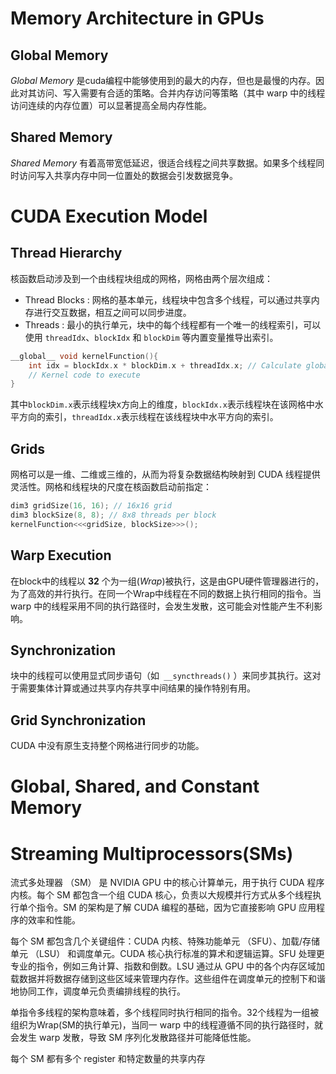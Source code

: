 # Memory Architecture in GPUs

## Global Memory
*Global Memory* 是cuda编程中能够使用到的最大的内存，但也是最慢的内存。因此对其访问、写入需要有合适的策略。合并内存访问等策略（其中 warp 中的线程访问连续的内存位置）可以显著提高全局内存性能。

## Shared Memory
*Shared Memory* 有着高带宽低延迟，很适合线程之间共享数据。如果多个线程同时访问写入共享内存中同一位置处的数据会引发数据竞争。


# CUDA Execution Model

## Thread Hierarchy
核函数启动涉及到一个由线程块组成的网格，网格由两个层次组成：
- Thread Blocks : 网格的基本单元，线程块中包含多个线程，可以通过共享内存进行交互数据，相互之间可以同步进度。
- Threads : 最小的执行单元，块中的每个线程都有一个唯一的线程索引，可以使用 `threadIdx`、`blockIdx` 和 `blockDim` 等内置变量推导出索引。

```c++
__global__ void kernelFunction(){
    int idx = blockIdx.x * blockDim.x + threadIdx.x; // Calculate global index
    // Kernel code to execute
}
```
其中`blockDim.x`表示线程块x方向上的维度，`blockIdx.x`表示线程块在该网格中水平方向的索引，`threadIdx.x`表示线程在该线程块中水平方向的索引。

## Grids
网格可以是一维、二维或三维的，从而为将复杂数据结构映射到 CUDA 线程提供灵活性。网格和线程块的尺度在核函数启动前指定：
```c++
dim3 gridSize(16, 16); // 16x16 grid  
dim3 blockSize(8, 8); // 8x8 threads per block  
kernelFunction<<<gridSize, blockSize>>>();
```

## Warp Execution
在block中的线程以 **32** 个为一组(*Wrap*)被执行，这是由GPU硬件管理器进行的，为了高效的并行执行。在同一个Wrap中线程在不同的数据上执行相同的指令。当 warp 中的线程采用不同的执行路径时，会发生发散，这可能会对性能产生不利影响。

## Synchronization
块中的线程可以使用显式同步语句（如` __syncthreads()` ）来同步其执行。这对于需要集体计算或通过共享内存共享中间结果的操作特别有用。

## Grid Synchronization
CUDA 中没有原生支持整个网格进行同步的功能。

# Global, Shared, and Constant Memory

# Streaming Multiprocessors(SMs)
流式多处理器 （SM） 是 NVIDIA GPU 中的核心计算单元，用于执行 CUDA 程序内核。每个 SM 都包含一个组 CUDA 核心，负责以大规模并行方式从多个线程执行单个指令。SM 的架构是了解 CUDA 编程的基础，因为它直接影响 GPU 应用程序的效率和性能。

每个 SM 都包含几个关键组件：CUDA 内核、特殊功能单元 （SFU）、加载/存储单元 （LSU） 和调度单元。CUDA 核心执行标准的算术和逻辑运算。SFU 处理更专业的指令，例如三角计算、指数和倒数。LSU 通过从 GPU 中的各个内存区域加载数据并将数据存储到这些区域来管理内存作。这些组件在调度单元的控制下和谐地协同工作，调度单元负责编排线程的执行。

单指令多线程的架构意味着，多个线程同时执行相同的指令。32个线程为一组被组织为Wrap(SM的执行单元)，当同一 warp 中的线程遵循不同的执行路径时，就会发生 warp 发散，导致 SM 序列化发散路径并可能降低性能。

每个 SM 都有多个 register 和特定数量的共享内存